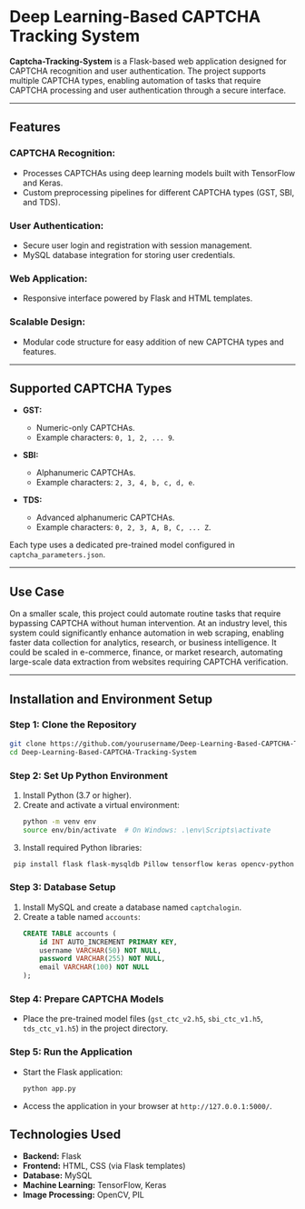 # Deep Learning-Based CAPTCHA Tracking System

**Captcha-Tracking-System** is a Flask-based web application designed for CAPTCHA recognition and user authentication. The project supports multiple CAPTCHA types, enabling automation of tasks that require CAPTCHA processing and user authentication through a secure interface.

---

## Features

### CAPTCHA Recognition:
- Processes CAPTCHAs using deep learning models built with TensorFlow and Keras.
- Custom preprocessing pipelines for different CAPTCHA types (GST, SBI, and TDS).

### User Authentication:
- Secure user login and registration with session management.
- MySQL database integration for storing user credentials.

### Web Application:
- Responsive interface powered by Flask and HTML templates.

### Scalable Design:
- Modular code structure for easy addition of new CAPTCHA types and features.

---

## Supported CAPTCHA Types
- **GST:**
  - Numeric-only CAPTCHAs.
  - Example characters: `0, 1, 2, ... 9`.

- **SBI:**
  - Alphanumeric CAPTCHAs.
  - Example characters: `2, 3, 4, b, c, d, e`.

- **TDS:**
  - Advanced alphanumeric CAPTCHAs.
  - Example characters: `0, 2, 3, A, B, C, ... Z`.

Each type uses a dedicated pre-trained model configured in `captcha_parameters.json`.

---

## Use Case
On a smaller scale, this project could automate routine tasks that require bypassing CAPTCHA without human intervention. At an industry level, this system could significantly enhance automation in web scraping, enabling faster data collection for analytics, research, or business intelligence. It could be scaled in e-commerce, finance, or market research, automating large-scale data extraction from websites requiring CAPTCHA verification.

---

## Installation and Environment Setup

### Step 1: Clone the Repository
```bash
git clone https://github.com/yourusername/Deep-Learning-Based-CAPTCHA-Tracking-System.git
cd Deep-Learning-Based-CAPTCHA-Tracking-System
```

### Step 2: Set Up Python Environment
1. Install Python (3.7 or higher).
2. Create and activate a virtual environment:
   ```bash
   python -m venv env
   source env/bin/activate  # On Windows: .\env\Scripts\activate
   ```
3. Install required Python libraries:
  ``` bash
   pip install flask flask-mysqldb Pillow tensorflow keras opencv-python
   ```

### Step 3: Database Setup
1. Install MySQL and create a database named `captchalogin`.
2. Create a table named `accounts`:
   ```sql
   CREATE TABLE accounts (
       id INT AUTO_INCREMENT PRIMARY KEY,
       username VARCHAR(50) NOT NULL,
       password VARCHAR(255) NOT NULL,
       email VARCHAR(100) NOT NULL
   );
   ```

### Step 4: Prepare CAPTCHA Models
- Place the pre-trained model files (`gst_ctc_v2.h5`, `sbi_ctc_v1.h5`, `tds_ctc_v1.h5`) in the project directory.

### Step 5: Run the Application
- Start the Flask application:
  ```bash
  python app.py
  ```
- Access the application in your browser at `http://127.0.0.1:5000/`.

## Technologies Used
- **Backend:** Flask
- **Frontend:** HTML, CSS (via Flask templates)
- **Database:** MySQL
- **Machine Learning:** TensorFlow, Keras
- **Image Processing:** OpenCV, PIL

